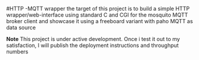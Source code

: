 #HTTP -MQTT wrapper 
the target of this project is to build a simple HTTP wrapper/web-interface using standard C and CGI for the mosquito MQTT broker client and showcase it using a freeboard variant with paho MQTT as data source  

**Note** This project is under active development. Once i test it out to my satisfaction, I will publish the deployment instructions and throughput numbers
